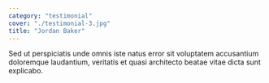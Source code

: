 ```yaml
---
category: "testimonial"
cover: "./testimonial-3.jpg"
title: "Jordan Baker"
---
```


Sed ut perspiciatis unde omnis iste natus error sit voluptatem accusantium doloremque laudantium, veritatis et quasi architecto beatae vitae dicta sunt explicabo.
